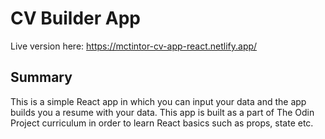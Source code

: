 # CV Builder App

Live version here: https://mctintor-cv-app-react.netlify.app/

## Summary

This is a simple React app in which you can input your data and the app builds you a resume with your data.
This app is built as a part of The Odin Project curriculum in order to learn React basics such as props, state etc.
